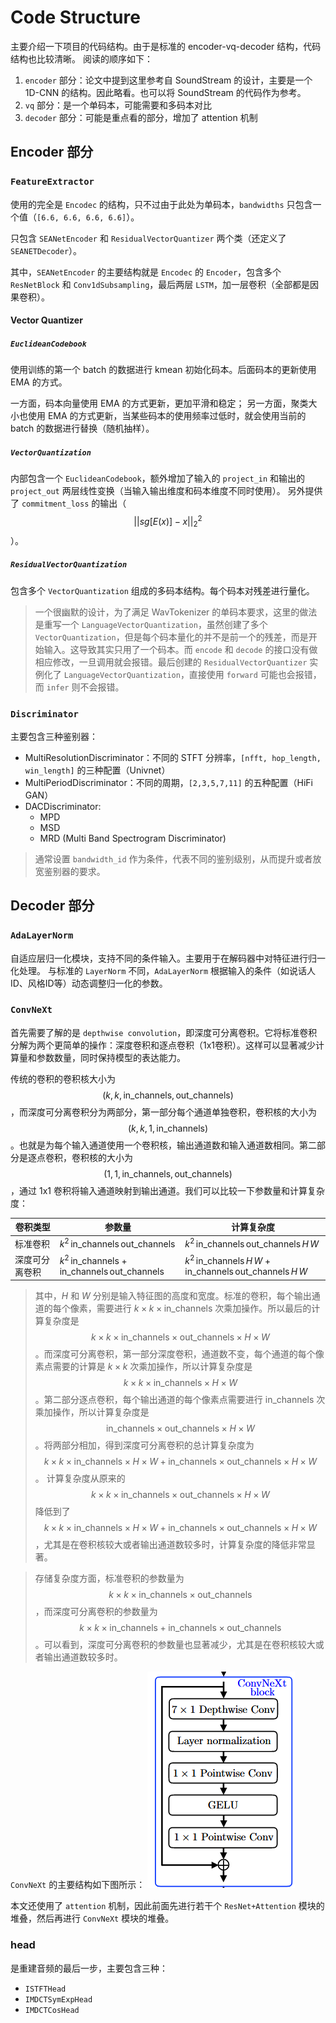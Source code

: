 # Code Structure

主要介绍一下项目的代码结构。由于是标准的 encoder-vq-decoder 结构，代码结构也比较清晰。
阅读的顺序如下：

1. `encoder` 部分：论文中提到这里参考自 SoundStream 的设计，主要是一个 1D-CNN 的结构。因此略看。也可以将 SoundStream 的代码作为参考。
2. `vq` 部分：是一个单码本，可能需要和多码本对比
3. `decoder` 部分：可能是重点看的部分，增加了 attention 机制

## Encoder 部分

### `FeatureExtractor`

使用的完全是 `Encodec` 的结构，只不过由于此处为单码本，`bandwidths` 只包含一个值（`[6.6, 6.6, 6.6, 6.6]`）。

只包含 `SEANetEncoder` 和 `ResidualVectorQuantizer` 两个类（还定义了 `SEANETDecoder`）。

其中，`SEANetEncoder` 的主要结构就是 `Encodec` 的 `Encoder`，包含多个 `ResNetBlock` 和 `Conv1dSubsampling`，最后两层 `LSTM`，加一层卷积（全部都是因果卷积）。

#### Vector Quantizer
##### `EuclideanCodebook`

使用训练的第一个 batch 的数据进行 kmean 初始化码本。后面码本的更新使用 EMA 的方式。

一方面，码本向量使用 EMA 的方式更新，更加平滑和稳定；
另一方面，聚类大小也使用 EMA 的方式更新，当某些码本的使用频率过低时，就会使用当前的 batch 的数据进行替换（随机抽样）。

##### `VectorQuantization`

内部包含一个 `EuclideanCodebook`，额外增加了输入的 `project_in` 和输出的 `project_out` 两层线性变换（当输入输出维度和码本维度不同时使用）。
另外提供了 `commitment_loss` 的输出（$$||sg[E(x)] - x||_2^2$$）。

##### `ResidualVectorQuantization`

包含多个 `VectorQuantization` 组成的多码本结构。每个码本对残差进行量化。

> 一个很幽默的设计，为了满足 WavTokenizer 的单码本要求，这里的做法是重写一个 `LanguageVectorQuantization`，虽然创建了多个 `VectorQuantization`，但是每个码本量化的并不是前一个的残差，而是开始输入。这导致其实只用了一个码本。而 `encode` 和 `decode` 的接口没有做相应修改，一旦调用就会报错。最后创建的 `ResidualVectorQuantizer` 实例化了 `LanguageVectorQuantization`，直接使用 `forward` 可能也会报错，而 `infer` 则不会报错。

### `Discriminator` 

主要包含三种鉴别器：

- MultiResolutionDiscriminator：不同的 STFT 分辨率，`[nfft, hop_length, win_length]` 的三种配置（Univnet）
- MultiPeriodDiscriminator：不同的周期，`[2,3,5,7,11]` 的五种配置（HiFi GAN）
- DACDiscriminator:
  - MPD
  - MSD
  - MRD (Multi Band Spectrogram Discriminator)
> 通常设置 `bandwidth_id` 作为条件，代表不同的鉴别级别，从而提升或者放宽鉴别器的要求。

## Decoder 部分

### `AdaLayerNorm` 

自适应层归一化模块，支持不同的条件输入。主要用于在解码器中对特征进行归一化处理。
与标准的 `LayerNorm` 不同，`AdaLayerNorm` 根据输入的条件（如说话人ID、风格ID等）动态调整归一化的参数。

### `ConvNeXt`

首先需要了解的是 `depthwise convolution`，即深度可分离卷积。它将标准卷积分解为两个更简单的操作：深度卷积和逐点卷积（1x1卷积）。这样可以显著减少计算量和参数数量，同时保持模型的表达能力。

传统的卷积的卷积核大小为 $$(k, k, \text{in\_channels}, \text{out\_channels})$$，而深度可分离卷积分为两部分，第一部分每个通道单独卷积，卷积核的大小为 $$(k, k, 1, \text{in\_channels})$$。也就是为每个输入通道使用一个卷积核，输出通道数和输入通道数相同。第二部分是逐点卷积，卷积核的大小为 $$(1, 1, \text{in\_channels}, \text{out\_channels})$$，通过 1x1 卷积将输入通道映射到输出通道。我们可以比较一下参数量和计算复杂度：

| 卷积类型       | 参数量                     | 计算复杂度                     |
| -------------- | -------------------------- | ------------------------------ |
| 标准卷积       | $k^2\,\text{in\_channels}\,\text{out\_channels}$ | $k^2\,\text{in\_channels}\,\text{out\_channels}\,H\,W$ |
| 深度可分离卷积 | $k^2\,\text{in\_channels} + \text{in\_channels}\,\text{out\_channels}$ | $k^2\,\text{in\_channels}\,H\,W + \text{in\_channels}\,\text{out\_channels}\,H\,W$ |

> 其中，$H$ 和 $W$ 分别是输入特征图的高度和宽度。标准的卷积，每个输出通道的每个像素，需要进行 $k \times k \times \text{in\_channels}$ 次乘加操作。所以最后的计算复杂度是 $$k \times k \times \text{in\_channels} \times \text{out\_channels} \times H \times W$$。而深度可分离卷积，第一部分深度卷积，通道数不变，每个通道的每个像素点需要的计算是 $k \times k$ 次乘加操作，所以计算复杂度是 $$k \times k \times \text{in\_channels} \times H \times W$$。第二部分逐点卷积，每个输出通道的每个像素点需要进行 $\text{in\_channels}$ 次乘加操作，所以计算复杂度是 $$\text{in\_channels} \times \text{out\_channels} \times H \times W$$。将两部分相加，得到深度可分离卷积的总计算复杂度为 $$k \times k \times \text{in\_channels} \times H \times W + \text{in\_channels} \times \text{out\_channels} \times H \times W$$。
> 计算复杂度从原来的 $$k \times k \times \text{in\_channels} \times \text{out\_channels} \times H \times W$$ 降低到了 $$k \times k \times \text{in\_channels} \times H \times W + \text{in\_channels} \times \text{out\_channels} \times H \times W$$，尤其是在卷积核较大或者输出通道数较多时，计算复杂度的降低非常显著。

> 存储复杂度方面，标准卷积的参数量为 $$k \times k \times \text{in\_channels} \times \text{out\_channels}$$，而深度可分离卷积的参数量为 $$k \times k \times \text{in\_channels} + \text{in\_channels} \times \text{out\_channels}$$。可以看到，深度可分离卷积的参数量也显著减少，尤其是在卷积核较大或者输出通道数较多时。

`ConvNeXt` 的主要结构如下图所示：
![ConvNeXt Block](./assets/convnext.png)

本文还使用了 `attention` 机制，因此前面先进行若干个 `ResNet+Attention` 模块的堆叠，然后再进行 `ConvNeXt` 模块的堆叠。

### head

是重建音频的最后一步，主要包含三种：

- `ISTFTHead`
- `IMDCTSymExpHead`
- `IMDCTCosHead`


